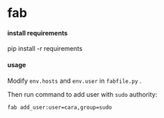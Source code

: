 # fab
#### install requirements
pip install -r requirements

#### usage

Modify `env.hosts` and `env.user` in `fabfile.py` .

Then run command to add user with `sudo` authority:

`fab add_user:user=cara,group=sudo`
